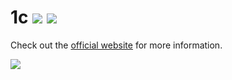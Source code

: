 # 1c [![](https://badge.fury.io/js/1c.svg)](https://www.npmjs.com/package/1c) [![](https://travis-ci.org/wizawu/1c.svg)](https://travis-ci.org/wizawu/1c)

Check out the [official website](https://1c.wizawu.com/) for more information.

![](https://1c.wizawu.com/assets/img/1c-ide.gif?cached)
